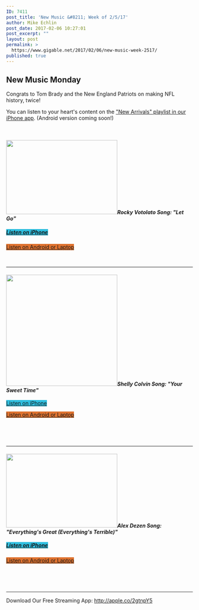 ```yaml
---
ID: 7411
post_title: 'New Music &#8211; Week of 2/5/17'
author: Mike Echlin
post_date: 2017-02-06 10:27:01
post_excerpt: ""
layout: post
permalink: >
  https://www.gigable.net/2017/02/06/new-music-week-2517/
published: true
---
```

<h2>New Music Monday</h2>
Congrats to Tom Brady and the New England Patriots on making NFL history, twice!

You can listen to your heart's content on the <a href="http://apple.co/2gtnpY5">"New Arrivals" playlist in our iPhone app</a>. (Android version coming soon!)

&nbsp;
<h4><em><a href="https://gigable.net/wp-content/uploads/2017/02/RV_final_12A7536-HIGH-RES.jpg"><img class="alignleft wp-image-7412 size-medium" src="https://gigable.net/wp-content/uploads/2017/02/RV_final_12A7536-HIGH-RES-300x200.jpg" width="300" height="200" /></a><strong>Rocky Votolato</strong>
Song: "Let Go"</em><em>
</em></h4>
<h5><a class="mb-button mb-style-traditional mb-size-default mb-corners-default mb-text-style-default " style="background-color: #2fbede;" href="http://apple.co/2gtnpY5">Listen on iPhone</a></h5>
<a class="mb-button mb-style-traditional mb-size-default mb-corners-default mb-text-style-default " style="background-color: #de722f;" href="http://bit.ly/2jpD2UF">Listen on Android or Laptop</a>

&nbsp;

<hr />

<h4><a href="https://gigable.net/wp-content/uploads/2017/02/ShellyColvin-2457.jpg"><img class="alignleft wp-image-7413 size-medium" src="https://gigable.net/wp-content/uploads/2017/02/ShellyColvin-2457-300x300.jpg" width="300" height="300" /></a><em><strong>Shelly Colvin</strong></em>
<em>Song: "Your Sweet Time"
</em></h4>
<a class="mb-button mb-style-traditional mb-size-default mb-corners-default mb-text-style-default " style="background-color: #2fbede;" href="http://apple.co/2gtnpY5">Listen on iPhone</a>

<a class="mb-button mb-style-traditional mb-size-default mb-corners-default mb-text-style-default " style="background-color: #de722f;" href="http://bit.ly/2jpD2UF">Listen on Android or Laptop</a>

&nbsp;

&nbsp;

<hr />

<h4><a href="https://gigable.net/wp-content/uploads/edd/2015/08/54524_471556552383_760402383_5520815_1194786_o-480x319.jpg"><img class="alignleft wp-image-2652 size-medium" src="https://gigable.net/wp-content/uploads/edd/2015/08/54524_471556552383_760402383_5520815_1194786_o-480x319-300x199.jpg" width="300" height="199" /></a><em><strong>Alex Dezen</strong></em>
<em>Song: "Everything's Great (Everything's Terrible)"</em></h4>
<h5><a class="mb-button mb-style-traditional mb-size-default mb-corners-default mb-text-style-default " style="background-color: #2fbede;" href="http://apple.co/2gtnpY5">Listen on iPhone</a></h5>
<a class="mb-button mb-style-traditional mb-size-default mb-corners-default mb-text-style-default " style="background-color: #de722f;" href="http://bit.ly/2jpD2UF">Listen on Android or Laptop</a>

&nbsp;

&nbsp;

<hr />

Download Our Free Streaming App: <a href="http://apple.co/2gtnpY5">http://apple.co/2gtnpY5</a>